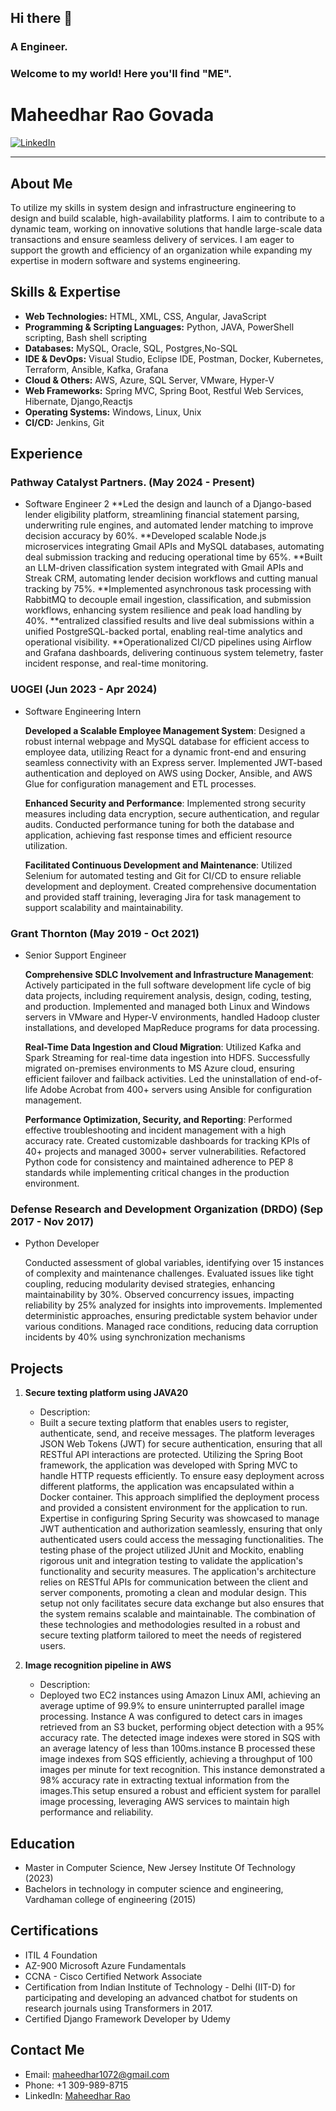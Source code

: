 ## Hi there 👋

### A Engineer.
### Welcome to my world! Here you'll find "ME".

# Maheedhar Rao Govada

[![LinkedIn](https://img.shields.io/badge/LinkedIn-maheedhar-blue)](https://www.linkedin.com/in/maheedhar-rao-govada-349986127/#/)

---

## About Me

To utilize my skills in system design and infrastructure engineering to design and build scalable,
high-availability platforms. I aim to contribute to a dynamic team, working on innovative solutions that handle
large-scale data transactions and ensure seamless delivery of services. I am eager to support the growth and
efficiency of an organization while expanding my expertise in modern software and systems engineering.

## Skills & Expertise


- **Web Technologies:** HTML, XML, CSS, Angular, JavaScript
- **Programming & Scripting Languages:** Python, JAVA, PowerShell scripting, Bash shell scripting
- **Databases:** MySQL, Oracle, SQL, Postgres,No-SQL
- **IDE & DevOps:** Visual Studio, Eclipse IDE, Postman, Docker, Kubernetes, Terraform, Ansible, Kafka, Grafana
- **Cloud & Others:** AWS, Azure, SQL Server, VMware, Hyper-V
- **Web Frameworks:** Spring MVC, Spring Boot, Restful Web Services, Hibernate, Django,Reactjs
- **Operating Systems:** Windows, Linux, Unix
- **CI/CD:** Jenkins, Git

## Experience
### Pathway Catalyst Partners.   (May 2024 - Present)
- Software Engineer 2 
**Led the design and launch of a Django-based lender eligibility platform, streamlining financial statement parsing, underwriting rule engines, and automated lender matching to improve decision accuracy by 60%. 
**Developed scalable Node.js microservices integrating Gmail APIs and MySQL databases, automating deal submission tracking and reducing operational time by 65%. 
**Built an LLM-driven classification system integrated with Gmail APIs and Streak CRM, automating lender decision workflows and cutting manual tracking by 75%. 
**Implemented asynchronous task processing with RabbitMQ to decouple email ingestion, classification, and submission workflows, enhancing system resilience and peak load handling by 40%. 
**entralized classified results and live deal submissions within a unified PostgreSQL-backed portal, enabling real-time analytics and operational visibility. 
**Operationalized CI/CD pipelines using Airflow and Grafana dashboards, delivering continuous system telemetry, faster incident response, and real-time monitoring.

### UOGEI (Jun 2023 - Apr 2024)

- Software Engineering Intern
  
   **Developed a Scalable Employee Management System**: Designed a robust internal webpage and MySQL database for efficient access to employee data, utilizing React for a dynamic front-end and ensuring seamless connectivity with an Express server. Implemented JWT-based authentication and deployed on AWS using Docker, Ansible, and AWS Glue for configuration management and ETL processes.

  **Enhanced Security and Performance**: Implemented strong security measures including data encryption, secure authentication, and regular audits. Conducted performance tuning for both the database and application, achieving fast response times and efficient resource utilization.

  **Facilitated Continuous Development and Maintenance**: Utilized Selenium for automated testing and Git for CI/CD to ensure reliable development and deployment. Created comprehensive documentation and provided staff training, leveraging Jira for task management to support scalability and maintainability.

### Grant Thornton (May 2019 - Oct 2021)

- Senior Support Engineer
  
    **Comprehensive SDLC Involvement and Infrastructure Management**: Actively participated in the full software development life cycle of big data projects, including requirement analysis, design, coding, testing, and production. Implemented and managed both Linux and Windows servers in VMware and Hyper-V environments, handled Hadoop cluster installations, and developed MapReduce programs for data processing.

    **Real-Time Data Ingestion and Cloud Migration**: Utilized Kafka and Spark Streaming for real-time data ingestion into HDFS. Successfully migrated on-premises environments to MS Azure cloud, ensuring efficient failover and failback activities. Led the uninstallation of end-of-life Adobe Acrobat from 400+ servers using Ansible for configuration management.

    **Performance Optimization, Security, and Reporting**: Performed effective troubleshooting and incident management with a high accuracy rate. Created customizable dashboards for tracking KPIs of 40+ projects and managed 3000+ server vulnerabilities. Refactored Python code for consistency and maintained adherence to PEP 8 standards while implementing critical changes in the production environment.
 
### Defense Research and Development Organization (DRDO) (Sep 2017 - Nov 2017)

- Python Developer

    Conducted assessment of global variables, identifying over 15 instances of complexity and maintenance challenges.
   Evaluated issues like tight coupling, reducing modularity devised strategies, enhancing maintainability by 30%.
   Observed concurrency issues, impacting reliability by 25% analyzed for insights into improvements.
   Implemented deterministic approaches, ensuring predictable system behavior under various conditions.
   Managed race conditions, reducing data corruption incidents by 40% using synchronization mechanisms

## Projects

1. **Secure texting platform using JAVA20**
   - Description:
   - Built a secure texting platform that enables users to register, authenticate, send, and receive messages. The
platform leverages JSON Web Tokens (JWT) for secure authentication, ensuring that all RESTful API
interactions are protected. Utilizing the Spring Boot framework, the application was developed with Spring MVC to handle HTTP requests
efficiently. To ensure easy deployment across different platforms, the application was encapsulated within a Docker
container. This approach simplified the deployment process and provided a consistent environment for the
application to run. Expertise in configuring Spring Security was showcased to manage JWT authentication and authorization
seamlessly, ensuring that only authenticated users could access the messaging functionalities. The testing phase of
the project utilized JUnit and Mockito, enabling rigorous unit and integration testing to validate the application's
functionality and security measures. The application's architecture relies on RESTful APIs for communication between the client and server
components, promoting a clean and modular design. This setup not only facilitates secure data exchange but also
ensures that the system remains scalable and maintainable. The combination of these technologies and
methodologies resulted in a robust and secure texting platform tailored to meet the needs of registered users.


3. **Image recognition pipeline in AWS**
   - Description:
   - Deployed two EC2 instances using Amazon Linux AMI, achieving an average uptime of 99.9% to ensure
uninterrupted parallel image processing. Instance A was configured to detect cars in images retrieved from an S3
bucket, performing object detection with a 95% accuracy rate. The detected image indexes were stored in SQS with
an average latency of less than 100ms.instance B processed these image indexes from SQS efficiently, achieving a throughput of 100 images per minute
for text recognition. This instance demonstrated a 98% accuracy rate in extracting textual information from the
images.This setup ensured a robust and efficient system for parallel image processing, leveraging AWS services to maintain
high performance and reliability.
   

## Education

- Master in Computer Science, New Jersey Institute Of Technology (2023)
- Bachelors in technology in computer science and engineering, Vardhaman college of engineering (2015)


## Certifications

- ITIL 4 Foundation
- AZ-900 Microsoft Azure Fundamentals
- CCNA - Cisco Certified Network Associate
- Certification from Indian Institute of Technology - Delhi (IIT-D) for participating and developing an advanced
  chatbot for students on research journals using Transformers in 2017.
- Certified Django Framework Developer by Udemy


## Contact Me

- Email: maheedhar1072@gmail.com
- Phone: +1 309-989-8715
- LinkedIn: [Maheedhar Rao](https://www.linkedin.com/in/maheedhar-rao-govada-349986127/#/)



